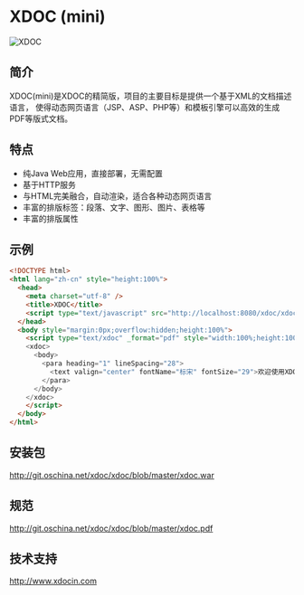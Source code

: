 XDOC (mini)
==============================

![XDOC](http://static.oschina.net/uploads/space/2015/0825/114225_75kc_193624.png "")

简介
------------------------------

XDOC(mini)是XDOC的精简版，项目的主要目标是提供一个基于XML的文档描述语言，
使得动态网页语言（JSP、ASP、PHP等）和模板引擎可以高效的生成PDF等版式文档。

特点
------------------------------

* 纯Java Web应用，直接部署，无需配置
* 基于HTTP服务
* 与HTML完美融合，自动渲染，适合各种动态网页语言
* 丰富的排版标签：段落、文字、图形、图片、表格等
* 丰富的排版属性

示例
------------------------------

``` HTML
<!DOCTYPE html>
<html lang="zh-cn" style="height:100%">
  <head>
    <meta charset="utf-8" />
    <title>XDOC</title>
    <script type="text/javascript" src="http://localhost:8080/xdoc/xdoc.js"></script>
  </head>
  <body style="margin:0px;overflow:hidden;height:100%">
    <script type="text/xdoc" _format="pdf" style="width:100%;height:100%">
    <xdoc>
      <body>
        <para heading="1" lineSpacing="28">
          <text valign="center" fontName="标宋" fontSize="29">欢迎使用XDOC!</text>
        </para>
      </body>
    </xdoc>
    </script>
  </body>
</html>
```

安装包
------------------------------

http://git.oschina.net/xdoc/xdoc/blob/master/xdoc.war

规范
------------------------------

http://git.oschina.net/xdoc/xdoc/blob/master/xdoc.pdf

技术支持
------------------------------

http://www.xdocin.com
